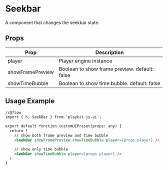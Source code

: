 # Seekbar

A component that changes the seekbar state.

## Props

| Prop | Description |
|--- |--- |
| player | Player engine instance |
| showFramePreview | Boolean to show frame preview. default: false
| showTimeBubble | Boolean to show time bubble. default: false

## Usage Example

```html
//@flow
import { h, SeekBar } from 'playkit-js-ui';

export default function customUIPreset(props: any) {
  return (
    // show both frame preview and time bubble
    <SeekBar showFramePreview showTimeBubble player={props.player} />

    // show only time bubble
    <SeekBar showTimeBubble player={props.player} />
  )
}
```
